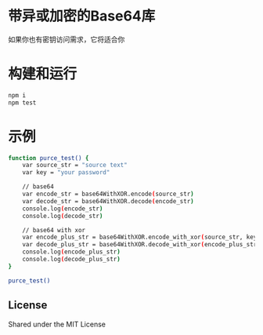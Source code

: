 # 带异或加密的Base64库

如果你也有密钥访问需求，它将适合你

# 构建和运行

```sh
npm i
npm test
```

# 示例

```sh
function purce_test() {
    var source_str = "source text"
    var key = "your password"

    // base64
    var encode_str = base64WithXOR.encode(source_str)
    var decode_str = base64WithXOR.decode(encode_str)
    console.log(encode_str)
    console.log(decode_str)

    // base64 with xor
    var encode_plus_str = base64WithXOR.encode_with_xor(source_str, key)
    var decode_plus_str = base64WithXOR.decode_with_xor(encode_plus_str, key)
    console.log(encode_plus_str)
    console.log(decode_plus_str)
}

purce_test()
```

## License

Shared under the MIT License